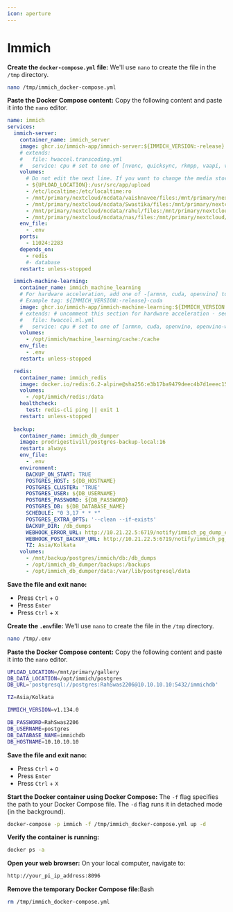 ```yaml
---
icon: aperture
---
```


# Immich

**Create the `docker-compose.yml` file:** We'll use `nano` to create the file in the `/tmp` directory.

```bash
nano /tmp/immich_docker-compose.yml
```

**Paste the Docker Compose content:** Copy the following content and paste it into the `nano` editor.

```yaml
name: immich
services:
  immich-server:
    container_name: immich_server
    image: ghcr.io/immich-app/immich-server:${IMMICH_VERSION:-release}
    # extends:
    #   file: hwaccel.transcoding.yml
    #   service: cpu # set to one of [nvenc, quicksync, rkmpp, vaapi, vaapi-wsl] for accelerated transcoding
    volumes:
      # Do not edit the next line. If you want to change the media storage location on your system, edit the value of UPLOAD_LOCATION in the .env file
      - ${UPLOAD_LOCATION}:/usr/src/app/upload
      - /etc/localtime:/etc/localtime:ro
      - /mnt/primary/nextcloud/ncdata/vaishnavee/files:/mnt/primary/nextcloud/ncdata/vaishnavee/files
      - /mnt/primary/nextcloud/ncdata/Swastika/files:/mnt/primary/nextcloud/ncdata/Swastika/files
      - /mnt/primary/nextcloud/ncdata/rahul/files:/mnt/primary/nextcloud/ncdata/rahul/files
      - /mnt/primary/nextcloud/ncdata/nas/files:/mnt/primary/nextcloud/ncdata/nas/files
    env_file:
      - .env
    ports:
      - 11024:2283
    depends_on:
      - redis
      #- database
    restart: unless-stopped

  immich-machine-learning:
    container_name: immich_machine_learning
    # For hardware acceleration, add one of -[armnn, cuda, openvino] to the image tag.
    # Example tag: ${IMMICH_VERSION:-release}-cuda
    image: ghcr.io/immich-app/immich-machine-learning:${IMMICH_VERSION:-release}
    # extends: # uncomment this section for hardware acceleration - see https://immich.app/docs/features/ml-hardware-acceleration
    #   file: hwaccel.ml.yml
    #   service: cpu # set to one of [armnn, cuda, openvino, openvino-wsl] for accelerated inference - use the `-wsl` version for WSL2 where applicable
    volumes:
      - /opt/immich/machine_learning/cache:/cache
    env_file:
      - .env
    restart: unless-stopped

  redis:
    container_name: immich_redis
    image: docker.io/redis:6.2-alpine@sha256:e3b17ba9479deec4b7d1eeec1548a253acc5374d68d3b27937fcfe4df8d18c7e
    volumes:
      - /opt/immich/redis:/data
    healthcheck:
      test: redis-cli ping || exit 1
    restart: unless-stopped
    
  backup:
    container_name: immich_db_dumper
    image: prodrigestivill/postgres-backup-local:16
    restart: always
    env_file:
      - .env
    environment:
      BACKUP_ON_START: TRUE
      POSTGRES_HOST: ${DB_HOSTNAME}
      POSTGRES_CLUSTER: 'TRUE'
      POSTGRES_USER: ${DB_USERNAME}
      POSTGRES_PASSWORD: ${DB_PASSWORD}
      POSTGRES_DB: ${DB_DATABASE_NAME}
      SCHEDULE: "0 3,17 * * *"
      POSTGRES_EXTRA_OPTS: '--clean --if-exists'
      BACKUP_DIR: /db_dumps
      WEBHOOK_ERROR_URL: http://10.21.22.5:6719/notify/immich_pg_dump_error
      WEBHOOK_POST_BACKUP_URL: http://10.21.22.5:6719/notify/immich_pg_dump_success
      TZ: Asia/Kolkata
    volumes:
      - /mnt/backup/postgres/immich/db:/db_dumps
      - /opt/immich_db_dumper/backups:/backups
      - /opt/immich_db_dumper/data:/var/lib/postgresql/data
```

**Save the file and exit nano:**

* Press `Ctrl` + `O`
* Press `Enter`
* Press `Ctrl` + `X`&#x20;

**Create the `.env`file:** We'll use `nano` to create the file in the `/tmp` directory.

```bash
nano /tmp/.env
```

**Paste the Docker Compose content:** Copy the following content and paste it into the `nano` editor.

```bash
UPLOAD_LOCATION=/mnt/primary/gallery
DB_DATA_LOCATION=/opt/immich/postgres
DB_URL='postgresql://postgres:RahSwas2206@10.10.10.10:5432/immichdb'

TZ=Asia/Kolkata

IMMICH_VERSION=v1.134.0

DB_PASSWORD=RahSwas2206
DB_USERNAME=postgres
DB_DATABASE_NAME=immichdb
DB_HOSTNAME=10.10.10.10

```

**Save the file and exit nano:**

* Press `Ctrl` + `O`
* Press `Enter`
* Press `Ctrl` + `X`&#x20;

**Start the Docker container using Docker Compose:** The `-f` flag specifies the path to your Docker Compose file. The `-d` flag runs it in detached mode (in the background).

```bash
docker-compose -p immich -f /tmp/immich_docker-compose.yml up -d
```

**Verify the container is running:**

```bash
docker ps -a
```

**Open your web browser:** On your local computer, navigate to:

```bash
http://your_pi_ip_address:8096
```

**Remove the temporary Docker Compose file:**&#x42;ash

```bash
rm /tmp/immich_docker-compose.yml
```
